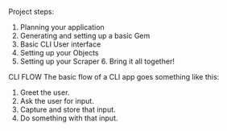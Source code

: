 Project steps:
1.	Planning your application
2.	Generating and setting up a basic Gem
3.	Basic CLI User interface
4.	Setting up your Objects
5.	Setting up your Scraper 6. Bring it all together!

CLI FLOW
The basic flow of a CLI app goes something like this:
1. Greet the user.
2. Ask the user for input.
3. Capture and store that input.
4. Do something with that input.
